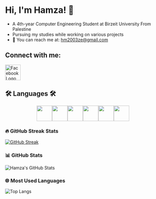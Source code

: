 # Hi, I'm Hamza! 👋

- A 4th-year Computer Engineering Student at Birzeit University From Palestine
- Pursuing my studies while working on various projects
- 📧 You can reach me at: [hm2003ze@gmail.com](mailto:hm2003ze@gmail.com)

## Connect with me:
<a href="https://www.facebook.com/profile.php?id=100063692535335&mibextid=ZbWKwL" target="_blank">
    <img src="https://cdn.jsdelivr.net/gh/devicons/devicon@latest/icons/facebook/facebook-original.svg" width="50" height="50" alt="Facebook Logo" />
</a>


## 🛠️ Languages 🛠️
<div style="display: flex; flex-wrap: wrap; justify-content: center; align-items: center;">
    <img src="https://cdn.jsdelivr.net/gh/devicons/devicon@latest/icons/c/c-original.svg" width="50" height="50" />       
    <img src="https://cdn.jsdelivr.net/gh/devicons/devicon@latest/icons/cplusplus/cplusplus-plain.svg" width="50" height="50" />
    <img src="https://cdn.jsdelivr.net/gh/devicons/devicon@latest/icons/python/python-original-wordmark.svg" width="50" height="50" />
    <img src="https://cdn.jsdelivr.net/gh/devicons/devicon@latest/icons/powershell/powershell-original.svg" width="50" height="50" />
    <img src="https://cdn.jsdelivr.net/gh/devicons/devicon@latest/icons/html5/html5-original-wordmark.svg" width="50" height="50" />
    <img src="https://cdn.jsdelivr.net/gh/devicons/devicon@latest/icons/css3/css3-original-wordmark.svg" width="50" height="50" />
</div>



### 🔥 GitHub Streak Stats
[![GitHub Streak](https://github-readme-streak-stats.herokuapp.com/?user=HamzaAlSha3r&theme=radical)](https://git.io/streak-stats)

### 📊 GitHub Stats
![Hamza's GitHub Stats](https://github-readme-stats.vercel.app/api?username=HamzaAlSha3r&show_icons=true&theme=radical)

### 🌐 Most Used Languages
![Top Langs](https://github-readme-stats.vercel.app/api/top-langs/?username=HamzaAlSha3r&layout=compact&theme=radical)


